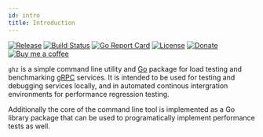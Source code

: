 ```yaml
---
id: intro
title: Introduction
---
```


[![Release](https://img.shields.io/github/release/venuchitta/ghz.svg?style=flat-square)](https://github.com/venuchitta/ghz/releases/latest) 
[![Build Status](https://img.shields.io/circleci/project/github/venuchitta/ghz/master.svg?style=flat-square)](https://circleci.com/gh/venuchitta/ghz)
[![Go Report Card](https://goreportcard.com/badge/github.com/venuchitta/ghz?style=flat-square)](https://goreportcard.com/report/github.com/venuchitta/ghz)
[![License](https://img.shields.io/github/license/venuchitta/ghz.svg?style=flat-square)](https://raw.githubusercontent.com/venuchitta/ghz/master/LICENSE)
[![Donate](https://img.shields.io/badge/Donate-PayPal-green.svg?style=flat-square)](https://www.paypal.me/bojandj)
[![Buy me a coffee](https://img.shields.io/badge/buy%20me-a%20coffee-orange.svg?style=flat-square)](https://www.buymeacoffee.com/bojand)

`ghz` is a simple command line utility and [Go](http://golang.org/) package for load testing and benchmarking [gRPC](http://grpc.io) services. It is intended to be used for testing and debugging services locally, and in automated continous intergration environments for performance regression testing.

Additionally the core of the command line tool is implemented as a Go library package that can be used to programatically implement performance tests as well.
